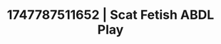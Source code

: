 ---
categories:
- Wet lips
- Chastity play
- Erotic art direction
- Latex & lace
- 3D animation
image: /assets/images/1747787511652.jpg
layout: post
seo:
  description: Featured content with exclusive Scat Fetish, ABDL Play. HD images available.
  keywords: Scat Fetish, ABDL Play
  og_image: /assets/images/1747787511652.jpg
  schema_type: VisualArtwork
tags:
- '#1747787511652'
- ABDL Play
- Scat Fetish
title: 1747787511652 | Scat Fetish ABDL Play
---